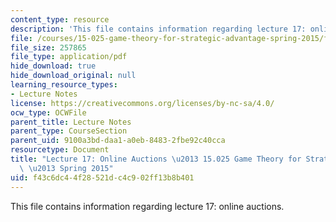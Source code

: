 ```yaml
---
content_type: resource
description: 'This file contains information regarding lecture 17: online auctions.'
file: /courses/15-025-game-theory-for-strategic-advantage-spring-2015/f43c6dc44f28521dc4c902ff13b8b401_MIT15_025S15_Lec_17.pdf
file_size: 257865
file_type: application/pdf
hide_download: true
hide_download_original: null
learning_resource_types:
- Lecture Notes
license: https://creativecommons.org/licenses/by-nc-sa/4.0/
ocw_type: OCWFile
parent_title: Lecture Notes
parent_type: CourseSection
parent_uid: 9100a3bd-daa1-a0eb-8483-2fbe92c40cca
resourcetype: Document
title: "Lecture 17: Online Auctions \u2013 15.025 Game Theory for Strategic Advantage\
  \ \u2013 Spring 2015"
uid: f43c6dc4-4f28-521d-c4c9-02ff13b8b401
---
```

This file contains information regarding lecture 17: online auctions.